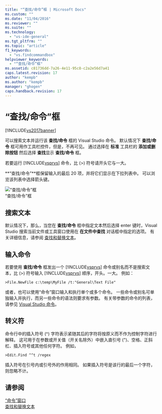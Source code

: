 ```yaml
---
title: "“查找/命令”框 | Microsoft Docs"
ms.custom: ""
ms.date: "11/04/2016"
ms.reviewer: ""
ms.suite: ""
ms.technology: 
  - "vs-ide-general"
ms.tgt_pltfrm: ""
ms.topic: "article"
f1_keywords: 
  - "vs.findcommandbox"
helpviewer_keywords: 
  - "“查找/命令”框"
ms.assetid: c81736dd-7a26-4e11-95c8-c2a2e56d7a41
caps.latest.revision: 17
author: "kempb"
ms.author: "kempb"
manager: "ghogen"
caps.handback.revision: 17
---
```

# “查找/命令”框
[!INCLUDE[vs2017banner](../code-quality/includes/vs2017banner.md)]

可以搜索文本并运行该 **查找\/命令** 框的 Visual Studio 命令。  默认情况下 **查找\/命令** 框可用作工具栏控件，但是，不再可见。  通过选择在 **标准** 工具栏的 **添加或删除按钮** 然后选择 **查找**显示 **查找\/命令** 框。  
  
 若要运行 [!INCLUDE[vsprvs](../code-quality/includes/vsprvs_md.md)] 命令，比 \(\>\) 符号请开头它与一大。  
  
 **“查找\/命令”**框保留输入的最后 20 项，并将它们显示在下拉列表中。  可以浏览该列表中选择箭头键。  
  
 ![“查找&#47;命令”框](~/ide/media/findcommandbox.png "FindCommandBox")  
“查找\/命令”框  
  
## 搜索文本  
 默认情况下，那么，当您在 **查找\/命令** 框中指定文本然后选择 enter 键时，Visual Studio 搜索当前文件或工具窗口使用在 **在文件中查找** 对话框中指定的选项。  有关详细信息，请参阅 [查找和替换文本](../ide/finding-and-replacing-text.md)。  
  
## 输入命令  
 若要使用 **查找\/命令** 框发出一个 [!INCLUDE[vsprvs](../code-quality/includes/vsprvs_md.md)] 命令或别名而不是搜索文本，比 \(\>\) 符号输入 [!INCLUDE[vsprvs](../code-quality/includes/vsprvs_md.md)] 顺序，开头。一大。  例如：  
  
```  
>File.NewFile c:\temp\MyFile /t:"General\Text File"  
```  
  
 或者，也可以使用“命令”窗口输入和执行单个或多个命令。  一些命令或别名可单独输入并执行，而另一些命令的语法则要求有参数。  有关带参数的命令的列表，请参见 [Visual Studio 命令](../ide/reference/visual-studio-commands.md)。  
  
## 转义符  
 命令行中的插入符号 \(^\) 字符表示紧随其后的字符将按原义而不作为控制字符进行解释。  这可用于在参数或开关值（开关名除外）中嵌入直引号 \("\)、空格、正斜杠、插入符号或其他任何字符。  例如，  
  
```  
>Edit.Find ^^t /regex  
```  
  
 插入符号在引号内或引号外的作用相同。  如果插入符号是该行的最后一个字符，则忽略不计。  
  
## 请参阅  
 [“命令”窗口](../ide/reference/command-window.md)   
 [查找和替换文本](../ide/finding-and-replacing-text.md)